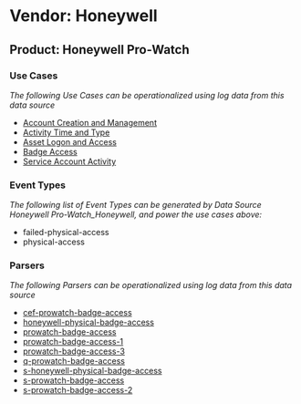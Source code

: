 Vendor: Honeywell
=================
Product: Honeywell Pro-Watch
----------------------------

### Use Cases

_The following Use Cases can be operationalized using log data from this data source_

* [Account Creation and Management](../UseCases/usecase_account_creation_and_management.md)
* [Activity Time  and Type](../UseCases/usecase_activity_time__and_type.md)
* [Asset Logon and Access](../UseCases/usecase_asset_logon_and_access.md)
* [Badge Access](../UseCases/usecase_badge_access.md)
* [Service Account Activity](../UseCases/usecase_service_account_activity.md)


### Event Types

_The following list of Event Types can be generated by Data Source Honeywell Pro-Watch_Honeywell, and power the use cases above:_

- failed-physical-access
- physical-access


### Parsers

_The following Parsers can be operationalized using log data from this data source_

* [cef-prowatch-badge-access](../Parsers/parserContent_cef-prowatch-badge-access.md)
* [honeywell-physical-badge-access](../Parsers/parserContent_honeywell-physical-badge-access.md)
* [prowatch-badge-access](../Parsers/parserContent_prowatch-badge-access.md)
* [prowatch-badge-access-1](../Parsers/parserContent_prowatch-badge-access-1.md)
* [prowatch-badge-access-3](../Parsers/parserContent_prowatch-badge-access-3.md)
* [q-prowatch-badge-access](../Parsers/parserContent_q-prowatch-badge-access.md)
* [s-honeywell-physical-badge-access](../Parsers/parserContent_s-honeywell-physical-badge-access.md)
* [s-prowatch-badge-access](../Parsers/parserContent_s-prowatch-badge-access.md)
* [s-prowatch-badge-access-2](../Parsers/parserContent_s-prowatch-badge-access-2.md)
